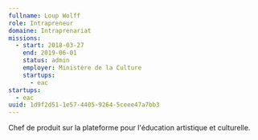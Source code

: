 ```yaml
---
fullname: Loup Wolff
role: Intrapreneur
domaine: Intraprenariat
missions:
  - start: 2018-03-27
    end: 2019-06-01
    status: admin
    employer: Ministère de la Culture
    startups:
      - eac
startups:
  - eac
uuid: 1d9f2d51-1e57-4405-9264-5ceee47a7bb3
---
```

Chef de produit sur la plateforme pour l'éducation artistique et culturelle.